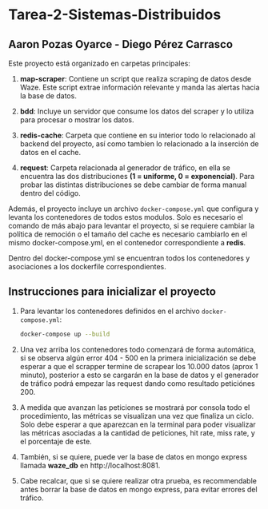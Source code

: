 # Tarea-2-Sistemas-Distribuidos

## Aaron Pozas Oyarce - Diego Pérez Carrasco

Este proyecto está organizado en carpetas principales:

1. **map-scraper**: Contiene un script que realiza scraping de datos desde Waze. Este script extrae información relevante y manda las alertas hacia la base de datos.

2. **bdd**: Incluye un servidor que consume los datos del scraper y lo utiliza para procesar o mostrar los datos.

3. **redis-cache**: Carpeta que contiene en su interior todo lo relacionado al backend del proyecto, así como tambien lo relacionado a la inserción de datos en el cache.

4. **request**: Carpeta relacionada al generador de tráfico, en ella se encuentra las dos distribuciones **(1 = uniforme, 0 = exponencial)**. Para probar las distintas distribuciones se debe cambiar de forma manual dentro del código.

Además, el proyecto incluye un archivo `docker-compose.yml` que configura y levanta los contenedores de todos estos modulos. Solo es necesario el comando de más abajo para levantar el proyecto, si se requiere cambiar la política de remoción o el tamaño del cache es necesario cambiarlo en el mismo docker-compose.yml, en el contenedor correspondiente a **redis**.

Dentro del docker-compose.yml se encuentran todos los contenedores y asociaciones a los dockerfile correspondientes.

## Instrucciones para inicializar el proyecto

1. Para levantar los contenedores definidos en el archivo `docker-compose.yml`:

   ```bash
   docker-compose up --build
   ```

2. Una vez arriba los contenedores todo comenzará de forma automática, si se observa algún error 404 - 500 en la primera inicialización se debe esperar a que el scrapper termine de scrapear los 10.000 datos (aprox 1 minuto), posterior a esto se cargarán en la base de datos y el generador de tráfico podrá empezar las request dando como resultado peticiónes 200.

3. A medida que avanzan las peticiones se mostrará por consola todo el procedimiento, las métricas se visualizan una vez que finaliza un ciclo. Solo debe esperar a que aparezcan en la terminal para poder visualizar las métricas asociadas a la cantidad de peticiones, hit rate, miss rate, y el porcentaje de este.

4. También, si se quiere, puede ver la base de datos en mongo express llamada **waze_db** en http://localhost:8081.
5. Cabe recalcar, que si se quiere realizar otra prueba, es recommendable antes borrar la base de datos en mongo express, para evitar errores del tráfico.
